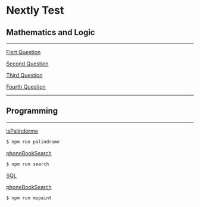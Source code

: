# Nextly Test

## Mathematics and Logic

---

[Fisrt Question](./mathematics-and-logic/first-question.md)

[Second Question](./mathematics-and-logic/second-question.md)

[Third Question](./mathematics-and-logic/third-question.md)

[Fourth Question](./mathematics-and-logic/fourth-question.md)

---

## Programming

---

[isPalindorme](./programming/isPalindrome.js)
```bash
$ npm run palindrome
```

[phoneBookSearch](./programming/phoneBookSearch.js)
```bash
$ npm run search
```

[SQL](./programming/sql.md)

[phoneBookSearch](./programming/mspaint.js)
```bash
$ npm run mspaint
```


